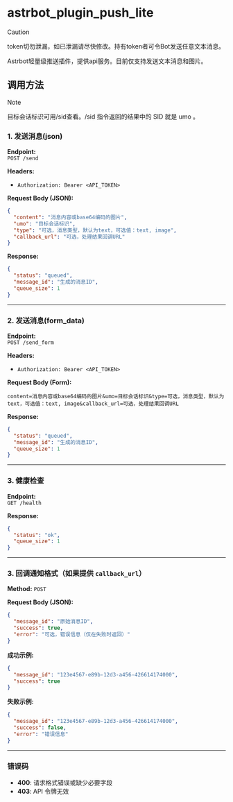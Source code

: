 # astrbot_plugin_push_lite

> [!caution]
> token切勿泄漏，如已泄漏请尽快修改。持有token者可令Bot发送任意文本消息。

Astrbot轻量级推送插件，提供api服务。目前仅支持发送文本消息和图片。

## 调用方法

> [!note]
> 目标会话标识可用/sid查看。/sid 指令返回的结果中的 SID 就是 umo 。

### **1. 发送消息(json)**  
**Endpoint:**  
`POST /send`  

**Headers:**  
- `Authorization: Bearer <API_TOKEN>`  

**Request Body (JSON):**  
```json
{
  "content": "消息内容或base64编码的图片",
  "umo": "目标会话标识",
  "type": "可选，消息类型，默认为text，可选值：text, image",
  "callback_url": "可选，处理结果回调URL"
}
```

**Response:**  
```json
{
  "status": "queued",
  "message_id": "生成的消息ID",
  "queue_size": 1
}
```

---

### **2. 发送消息(form_data)**  
**Endpoint:**  
`POST /send_form`  

**Headers:**  
- `Authorization: Bearer <API_TOKEN>`  

**Request Body (Form):**  
```text
content=消息内容或base64编码的图片&umo=目标会话标识&type=可选，消息类型，默认为text，可选值：text, image&callback_url=可选，处理结果回调URL
```

**Response:**  
```json
{
  "status": "queued",
  "message_id": "生成的消息ID",
  "queue_size": 1
}
```

---

### **3. 健康检查**  
**Endpoint:**  
`GET /health`  

**Response:**  
```json
{
  "status": "ok",
  "queue_size": 1
}
```  

---

### **3. 回调通知格式（如果提供 `callback_url`）**  
**Method:** `POST`  

**Request Body (JSON):**  
```json
{
  "message_id": "原始消息ID",
  "success": true,
  "error": "可选，错误信息（仅在失败时返回）"
}
```

**成功示例:**  
```json
{
  "message_id": "123e4567-e89b-12d3-a456-426614174000",
  "success": true
}
```

**失败示例:**  
```json
{
  "message_id": "123e4567-e89b-12d3-a456-426614174000",
  "success": false,
  "error": "错误信息"
}
```

---

### **错误码**  
- **400**: 请求格式错误或缺少必要字段
- **403**: API 令牌无效
